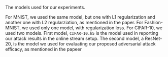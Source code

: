 The models used for our experiments.

For MNIST, we used the same model, but one with L1 regularization and another one with L2 regularziation, as mentioned in the paper.
For Fashion-MNIST, we used only one model, with regularization loss.
For CIFAR-10, we used two models. First model, ```CIFAR-10.h5``` is the model used in reporting our attack results in the online stream setup. The second model, a ResNet-20, 
is the model we used for evaluating our proposed adversarial attack efficacy, as mentioned in the papeer
